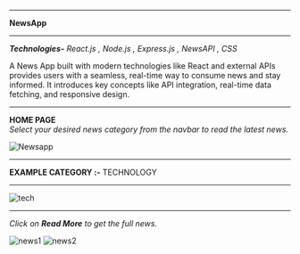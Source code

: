 ___________________________________________________________________________________________________________________________________________________________
**NewsApp**
___________________________________________________________________________________________________________________________________________________________
_**Technologies-** React.js , Node.js , Express.js , NewsAPI , CSS_

A News App built with modern technologies like React and external APIs provides users with a seamless, real-time way to consume news and stay informed. It introduces key concepts like API integration, real-time data fetching, and responsive design. 
___________________________________________________________________________________________________________________________________________________________
**HOME PAGE**   
_Select your desired news category from the navbar to read the latest news._

![Newsapp](https://github.com/vjoshi29/NewsApp/assets/140043392/05846043-a099-4cf8-b4b2-87764b54a4ad)
___________________________________________________________________________________________________________________________________________________________
**EXAMPLE CATEGORY :-** TECHNOLOGY
___________________________________________________________________________________________________________________________________________________________
![tech](https://github.com/vjoshi29/NewsApp/assets/140043392/3945c2f3-fdf8-4ca4-b514-dbe785f675af)
____________________________________________________________________________________________________________________________________________________________
_Click on **Read More** to get the full news._

![news1](https://github.com/vjoshi29/NewsApp/assets/140043392/1b5cf3a9-c34c-4647-8d94-62097fd2ef0e)
![news2](https://github.com/vjoshi29/NewsApp/assets/140043392/d6232f26-57b8-4ddb-962b-a733e62e3cb1)




